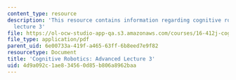 ```yaml
---
content_type: resource
description: 'This resource contains information regarding cognitive robotics: Advanced
  lecture 3'
file: https://ol-ocw-studio-app-qa.s3.amazonaws.com/courses/16-412j-cognitive-robotics-spring-2016/4d9a092c1ae834560d85b806a8962baa_MIT16_412JS16_L16.pdf
file_type: application/pdf
parent_uid: 6e00733a-419f-a465-63ff-6b8eed7e9f82
resourcetype: Document
title: 'Cognitive Robotics: Advanced Lecture 3'
uid: 4d9a092c-1ae8-3456-0d85-b806a8962baa
---
```

